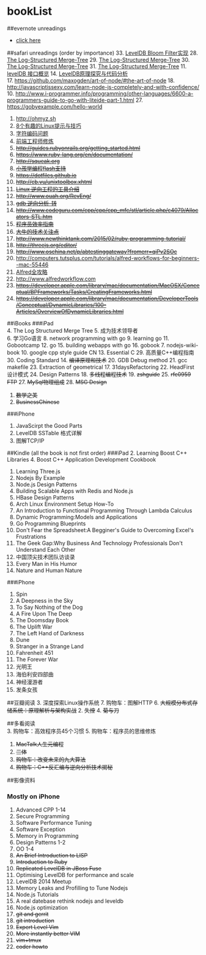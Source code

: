 # bookList
##evernote unreadings  
   * [click here](https://github.com/zzuse/bookList/blob/master/Evernote.md)  

##safari unreadings (order by importance)
   33. [LevelDB Bloom Filter实现](http://duanple.blog.163.com/blog/static/7097176720123227403134/)
   28. [The Log-Structured Merge-Tree](http://duanple.blog.163.com/blog/static/7097176720120391321283/)
   29. [The Log-Structured Merge-Tree](http://duanple.blog.163.com/blog/static/7097176720123202219903/)
   30. [The Log-Structured Merge-Tree](http://duanple.blog.163.com/blog/static/7097176720123202125771/)
   31. [The Log-Structured Merge-Tree](http://duanple.blog.163.com/blog/static/70971767201171705113636/)
   11. [levelDB 接口概览](http://blog.marchtea.com/archives/212)
   14. [LevelDB原理探究与代码分析](http://blog.csdn.net/houzengjiang/article/details/7718548)  
   17. https://github.com/maxogden/art-of-node/#the-art-of-node
   18. http://javascriptissexy.com/learn-node-js-completely-and-with-confidence/
   10. http://www.i-programmer.info/programming/other-languages/6600-a-programmers-guide-to-go-with-liteide-part-1.html
   27. https://gobyexample.com/hello-world  
   1. http://ohmyz.sh
   22. [8个有趣的Linux提示与技巧](https://linux.cn/article-2532-1.html)
   7. [字符编码问题](http://blog.csdn.net/fulinwsuafcie/article/details/6821889)
   9. [前端工程师修炼](http://haoduoshipin.com/all)  
   12. ~~http://guides.rubyonrails.org/getting_started.html~~
   13. ~~https://www.ruby-lang.org/en/documentation/~~
   15. ~~http://squeak.org~~
   16. ~~[小孩学编程flash支持](https://scratch.mit.edu)~~  
   20. ~~https://dotfiles.github.io~~
   21. ~~http://cb.vu/unixtoolbox.xhtml~~
   23. ~~[Linux 逆向工程的工具介绍](http://blog.csdn.net/robertsong2004/article/details/37740661)~~
   24. ~~http://www.ouah.org/RevEng/~~
   25. ~~[gdb 逆向分析-转](http://blog.chinaunix.net/uid-23586647-id-101158.html)~~
   26. ~~http://www.codeguru.com/cpp/cpp/cpp_mfc/stl/article.php/c4079/Allocators-STL.htm~~
   8. ~~[程序员效率指南](http://mp.weixin.qq.com/s?__biz=MzA3NDM0ODQwMw==&mid=206041450&idx=1&sn=3982c8cc45d7c47f0fbc19fe8371490f&scene=4#wechat_redirect)~~
   19. ~~[大牛的技术关注点](http://dirlt.com)~~
   32. ~~http://www.newthinktank.com/2015/02/ruby-programming-tutorial/~~
   35. ~~http://threejs.org/editor/~~
   36. ~~http://www.oschina.net/p/abtestinggateway?fromerr=qiPv2SOc~~  
   2. http://computers.tutsplus.com/tutorials/alfred-workflows-for-beginners--mac-55446
   3. [Alfred全攻略](http://bbs.feng.com/read-htm-tid-6398178.html)
   4. http://www.alfredworkflow.com
   5. ~~https://developer.apple.com/library/mac/documentation/MacOSX/Conceptual/BPFrameworks/Tasks/CreatingFrameworks.html~~
   6. ~~https://developer.apple.com/library/mac/documentation/DeveloperTools/Conceptual/DynamicLibraries/100-Articles/OverviewOfDynamicLibraries.html~~

##iBooks
###iPad  
   4. The Log Structured Merge Tree
   5. 成为技术领导者  
   6. 学习Go语言
   8. network programming with go
   9. learning go
   11. Gobootcamp
   12. go
   15. building webapps with go
   16. gobook
   7. nodejs-wiki-book
   10. google cpp style guide CN
   13. Essential C
   29. 高质量C++编程指南
   30. Coding Standard
   14. ~~编译原理和技术~~
   20. GDB Debug method
   21. gcc makefile
   23. Extraction of geometrical
   17. 31daysRefactoring
   22. HeadFirst 设计模式
   24. Design Patterns
   18. ~~多线程编程技术~~
   19. ~~zshguide~~
   25. ~~rfc0959 FTP~~
   27. ~~MySql物理组成~~
   28. ~~MSG Design~~
   1. ~~数学之美~~
   2. ~~BusinessChinese~~
   
###iPhone
   1. JavaScirpt the Good Parts
   2. LevelDB SSTable 格式详解
   3. 图解TCP/IP

##Kindle (all the book is not first order)
###iPad
   2. Learning Boost C++ Libraries
   4. Boost C++ Application Development Cookbook
   1. Learning Three.js
   3. Nodejs By Example
   8. Node.js Design Patterns
   10. Building Scalable Apps with Redis and Node.js
   9. HBase Design Patterns
   5. Arch Linux Environment Setup How-To
   11. An Introduction to Functional Programming Through Lambda Calculus
   12. Dynamic Programming:Models and Applications
   7. Go Programming Blueprints
   13. Don't Fear the Spreadsheet:A Begginer's Guide to Overcoming Excel's Frustrations
   14. The Geek Gap:Why Business And Technology Professionals Don't Understand Each Other
   15. 中国顶尖技术团队访谈录
   16. Every Man in His Humor
   6. Nature and Human Nature

###iPhone
   1. Spin
   2. A Deepness in the Sky
   3. To Say Nothing of the Dog
   4. A Fire Upon The Deep
   5. The Doomsday Book
   6. The Uplift War
   7. The Left Hand of Darkness
   8. Dune
   9. Stranger in a Strange Land
   10. Fahrenheit 451
   11. The Forever War
   12. 光明王
   13. 海伯利安四部曲
   14. 神经漫游者
   15. 发条女孩

##豆瓣阅读
   3. 深度探索Linux操作系统
   7. 购物车：图解HTTP
   6. ~~大规模分布式存储系统：原理解析与架构实战~~
   2. ~~失控~~
   4. ~~菊与刀~~
   
##多看阅读   
   3. 购物车：高效程序员45个习惯
   5. 购物车：程序员的思维修炼
   1. ~~MacTalk人生元编程~~
   2. ~~三体~~
   4. ~~购物车：改变未来的九大算法~~
   6. ~~购物车：C++反汇编与逆向分析技术揭秘~~

##影像资料
### Mostly on iPhone
   1. Advanced CPP 1-14
   8. Secure Programming
   9. Software Performance Tuning
   3. Software Exception
   6. Memory in Programming
   2. Design Patterns 1-2
   7. OO 1-4
   11. ~~An Brief Introduction to LISP~~
   13. ~~Introduction to Ruby~~
   14. ~~Replicated LevelDB in JBoss Fuse~~
   18. Optimising LevelDB for performance and scale
   15. LevelDB 2014 Meetup
   16. Memory Leaks and Profilling to Tune Nodejs
   17. Node.js Tutorials
   19. A real datebase rethink nodejs and leveldb
   20. Node.js optimization
   4. ~~git and gerrit~~
   5. ~~git introduction~~
   10. ~~Expert Level Vim~~
   12. ~~More instantly better VIM~~
   21. ~~vim+tmux~~
   22. ~~coder howto~~
